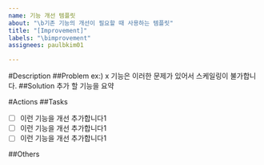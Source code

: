 ```yaml
---
name: 기능 개선 템플릿
about: "\b기존 기능의 개선이 필요할 때 사용하는 템플릿"
title: "[Improvement]"
labels: "\bimprovement"
assignees: paulbkim01

---
```


#Description 
##Problem 
ex:) x 기능은 이러한 문제가 있어서 스케일링이 불가합니다. 
##Solution
추가 할 기능을 요약

#Actions 
##Tasks
- [ ] 이런 기능을 개선 추가합니다1
- [ ] 이런 기능을 개선 추가합니다1
- [ ] 이런 기능을 개선 추가합니다1

##Others
